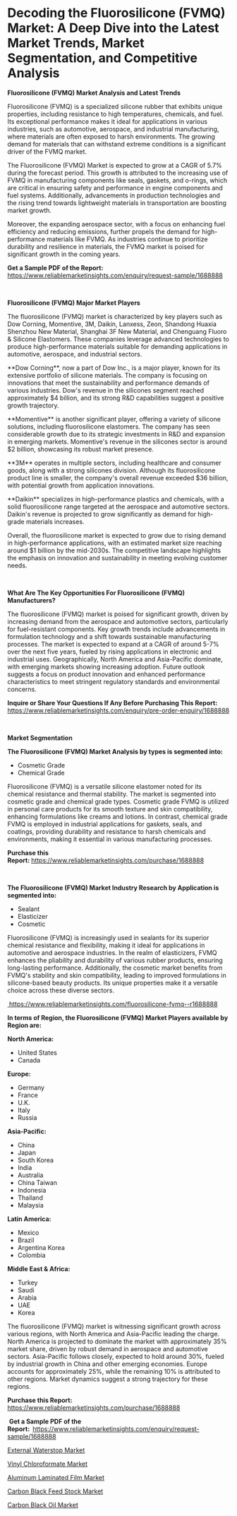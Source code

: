 <p><h1>Decoding the Fluorosilicone (FVMQ) Market: A Deep Dive into the Latest Market Trends, Market Segmentation, and Competitive Analysis</h1></p><p><strong>Fluorosilicone (FVMQ) Market Analysis and Latest Trends</strong></p>
<p><p>Fluorosilicone (FVMQ) is a specialized silicone rubber that exhibits unique properties, including resistance to high temperatures, chemicals, and fuel. Its exceptional performance makes it ideal for applications in various industries, such as automotive, aerospace, and industrial manufacturing, where materials are often exposed to harsh environments. The growing demand for materials that can withstand extreme conditions is a significant driver of the FVMQ market.</p><p>The Fluorosilicone (FVMQ) Market is expected to grow at a CAGR of 5.7% during the forecast period. This growth is attributed to the increasing use of FVMQ in manufacturing components like seals, gaskets, and o-rings, which are critical in ensuring safety and performance in engine components and fuel systems. Additionally, advancements in production technologies and the rising trend towards lightweight materials in transportation are boosting market growth. </p><p>Moreover, the expanding aerospace sector, with a focus on enhancing fuel efficiency and reducing emissions, further propels the demand for high-performance materials like FVMQ. As industries continue to prioritize durability and resilience in materials, the FVMQ market is poised for significant growth in the coming years.</p></p>
<p><strong>Get a Sample PDF of the Report:&nbsp;</strong> <a href="https://www.reliablemarketinsights.com/enquiry/request-sample/1688888?utm_campaign=1733&utm_medium=2&utm_source=Github&utm_content=ia&utm_term=17102024&utm_id=fluorosilicone-fvmq">https://www.reliablemarketinsights.com/enquiry/request-sample/1688888</a></p>
<p>&nbsp;</p>
<p><strong>Fluorosilicone (FVMQ) Major Market Players</strong></p>
<p><p>The fluorosilicone (FVMQ) market is characterized by key players such as Dow Corning, Momentive, 3M, Daikin, Lanxess, Zeon, Shandong Huaxia Shenzhou New Material, Shanghai 3F New Material, and Chenguang Fluoro & Silicone Elastomers. These companies leverage advanced technologies to produce high-performance materials suitable for demanding applications in automotive, aerospace, and industrial sectors.</p><p>**Dow Corning**, now a part of Dow Inc., is a major player, known for its extensive portfolio of silicone materials. The company is focusing on innovations that meet the sustainability and performance demands of various industries. Dow's revenue in the silicones segment reached approximately $4 billion, and its strong R&D capabilities suggest a positive growth trajectory.</p><p>**Momentive** is another significant player, offering a variety of silicone solutions, including fluorosilicone elastomers. The company has seen considerable growth due to its strategic investments in R&D and expansion in emerging markets. Momentive's revenue in the silicones sector is around $2 billion, showcasing its robust market presence.</p><p>**3M** operates in multiple sectors, including healthcare and consumer goods, along with a strong silicones division. Although its fluorosilicone product line is smaller, the company's overall revenue exceeded $36 billion, with potential growth from application innovations.</p><p>**Daikin** specializes in high-performance plastics and chemicals, with a solid fluorosilicone range targeted at the aerospace and automotive sectors. Daikin's revenue is projected to grow significantly as demand for high-grade materials increases.</p><p>Overall, the fluorosilicone market is expected to grow due to rising demand in high-performance applications, with an estimated market size reaching around $1 billion by the mid-2030s. The competitive landscape highlights the emphasis on innovation and sustainability in meeting evolving customer needs.</p></p>
<p>&nbsp;</p>
<p><strong>What Are The Key Opportunities For Fluorosilicone (FVMQ) Manufacturers?</strong></p>
<p><p>The fluorosilicone (FVMQ) market is poised for significant growth, driven by increasing demand from the aerospace and automotive sectors, particularly for fuel-resistant components. Key growth trends include advancements in formulation technology and a shift towards sustainable manufacturing processes. The market is expected to expand at a CAGR of around 5-7% over the next five years, fueled by rising applications in electronic and industrial uses. Geographically, North America and Asia-Pacific dominate, with emerging markets showing increasing adoption. Future outlook suggests a focus on product innovation and enhanced performance characteristics to meet stringent regulatory standards and environmental concerns.</p></p>
<p><strong>Inquire or Share Your Questions If Any Before Purchasing This Report:</strong> <a href="https://www.reliablemarketinsights.com/enquiry/pre-order-enquiry/1688888?utm_campaign=1733&utm_medium=2&utm_source=Github&utm_content=ia&utm_term=17102024&utm_id=fluorosilicone-fvmq">https://www.reliablemarketinsights.com/enquiry/pre-order-enquiry/1688888</a></p>
<p>&nbsp;</p>
<p><strong>Market Segmentation</strong></p>
<p><strong>The Fluorosilicone (FVMQ) Market Analysis by types is segmented into:</strong></p>
<p><ul><li>Cosmetic Grade</li><li>Chemical Grade</li></ul></p>
<p><p>Fluorosilicone (FVMQ) is a versatile silicone elastomer noted for its chemical resistance and thermal stability. The market is segmented into cosmetic grade and chemical grade types. Cosmetic grade FVMQ is utilized in personal care products for its smooth texture and skin compatibility, enhancing formulations like creams and lotions. In contrast, chemical grade FVMQ is employed in industrial applications for gaskets, seals, and coatings, providing durability and resistance to harsh chemicals and environments, making it essential in various manufacturing processes.</p></p>
<p><strong>Purchase this Report:&nbsp;</strong><a href="https://www.reliablemarketinsights.com/purchase/1688888?utm_campaign=1733&utm_medium=2&utm_source=Github&utm_content=ia&utm_term=17102024&utm_id=fluorosilicone-fvmq">https://www.reliablemarketinsights.com/purchase/1688888</a></p>
<p>&nbsp;</p>
<p><strong>The Fluorosilicone (FVMQ) Market Industry Research by Application is segmented into:</strong></p>
<p><ul><li>Sealant</li><li>Elasticizer</li><li>Cosmetic</li></ul></p>
<p><p>Fluorosilicone (FVMQ) is increasingly used in sealants for its superior chemical resistance and flexibility, making it ideal for applications in automotive and aerospace industries. In the realm of elasticizers, FVMQ enhances the pliability and durability of various rubber products, ensuring long-lasting performance. Additionally, the cosmetic market benefits from FVMQ's stability and skin compatibility, leading to improved formulations in silicone-based beauty products. Its unique properties make it a versatile choice across these diverse sectors.</p></p>
<p><a href="https://www.reliablemarketinsights.com/fluorosilicone-fvmq--r1688888?utm_campaign=1733&utm_medium=2&utm_source=Github&utm_content=ia&utm_term=17102024&utm_id=fluorosilicone-fvmq">&nbsp;https://www.reliablemarketinsights.com/fluorosilicone-fvmq--r1688888</a></p>
<p><strong>In terms of Region, the Fluorosilicone (FVMQ) Market Players available by Region are:</strong></p>
<p>
    <p> <strong> North America: </strong>
        <ul>
            <li>United States</li>
            <li>Canada</li>
        </ul>
        </p> 
    <p> <strong> Europe: </strong>
        <ul>
            <li>Germany</li>
            <li>France</li>
            <li>U.K.</li>
            <li>Italy</li>
            <li>Russia</li>
        </ul>
        </p> 
    <p> <strong> Asia-Pacific: </strong>
        <ul>
            <li>China</li>
            <li>Japan</li>
            <li>South Korea</li>
            <li>India</li>
            <li>Australia</li>
            <li>China Taiwan</li>
            <li>Indonesia</li>
            <li>Thailand</li>
            <li>Malaysia</li>
        </ul>
        </p> 
    <p> <strong> Latin America: </strong>
        <ul>
            <li>Mexico</li>
            <li>Brazil</li>
            <li>Argentina Korea</li>
            <li>Colombia</li>
        </ul>
        </p> 
    <p> <strong> Middle East & Africa: </strong>
        <ul>
            <li>Turkey</li>
            <li>Saudi</li>
            <li>Arabia</li>
            <li>UAE</li>
            <li>Korea</li>
        </ul>
    </p>
    </p>
<p><p>The fluorosilicone (FVMQ) market is witnessing significant growth across various regions, with North America and Asia-Pacific leading the charge. North America is projected to dominate the market with approximately 35% market share, driven by robust demand in aerospace and automotive sectors. Asia-Pacific follows closely, expected to hold around 30%, fueled by industrial growth in China and other emerging economies. Europe accounts for approximately 25%, while the remaining 10% is attributed to other regions. Market dynamics suggest a strong trajectory for these regions.</p></p>
<p><strong>Purchase this Report: </strong><a href="https://www.reliablemarketinsights.com/purchase/1688888?utm_campaign=1733&utm_medium=2&utm_source=Github&utm_content=ia&utm_term=17102024&utm_id=fluorosilicone-fvmq">https://www.reliablemarketinsights.com/purchase/1688888</a></p>
<p>&nbsp;<strong>Get a Sample PDF of the Report:&nbsp;&nbsp;</strong><a href="https://www.reliablemarketinsights.com/enquiry/request-sample/1688888?utm_campaign=1733&utm_medium=2&utm_source=Github&utm_content=ia&utm_term=17102024&utm_id=fluorosilicone-fvmq">https://www.reliablemarketinsights.com/enquiry/request-sample/1688888</a></p>
<p><strong></strong></p>
<p><p><a href="https://www.linkedin.com/pulse/external-waterstop-industry-forecast-market-shifts-strategic-rqqof?utm_campaign=1733&utm_medium=2&utm_source=Github&utm_content=ia&utm_term=17102024&utm_id=fluorosilicone-fvmq">External Waterstop Market</a></p><p><a href="https://www.linkedin.com/pulse/vinyl-chloroformate-market-maturity-analysis-regional-tqs0c?utm_campaign=1733&utm_medium=2&utm_source=Github&utm_content=ia&utm_term=17102024&utm_id=fluorosilicone-fvmq">Vinyl Chloroformate Market</a></p><p><a href="https://www.linkedin.com/pulse/strategic-market-insights-navigating-global-aluminum-laminated-xh0af?utm_campaign=1733&utm_medium=2&utm_source=Github&utm_content=ia&utm_term=17102024&utm_id=fluorosilicone-fvmq">Aluminum Laminated Film Market</a></p><p><a href="https://www.linkedin.com/pulse/market-leaders-laggards-global-carbon-black-feed-stock-trends-51nxf?utm_campaign=1733&utm_medium=2&utm_source=Github&utm_content=ia&utm_term=17102024&utm_id=fluorosilicone-fvmq">Carbon Black Feed Stock Market</a></p><p><a href="https://www.linkedin.com/pulse/strategic-roadmap-success-global-carbon-black-oil-market-ldxqf?utm_campaign=1733&utm_medium=2&utm_source=Github&utm_content=ia&utm_term=17102024&utm_id=fluorosilicone-fvmq">Carbon Black Oil Market</a></p></p>